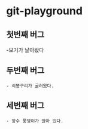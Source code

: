 # git-playground


## 첫번째 버그
 -모기가 날아왔다


 

## 두번째 버그

    - 쇠똥구리가 굴러왔다.


## 세번째 버그
    - 장수 풍뎅이가 앉아 있다.